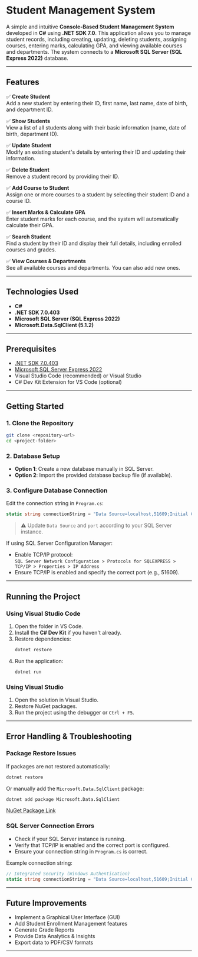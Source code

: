 # Student Management System

A simple and intuitive **Console-Based Student Management System** developed in **C#** using **.NET SDK 7.0**. This application allows you to manage student records, including creating, updating, deleting students, assigning courses, entering marks, calculating GPA, and viewing available courses and departments. The system connects to a **Microsoft SQL Server (SQL Express 2022)** database.

---

## Features

✅ **Create Student**  
Add a new student by entering their ID, first name, last name, date of birth, and department ID.

✅ **Show Students**  
View a list of all students along with their basic information (name, date of birth, department ID).

✅ **Update Student**  
Modify an existing student's details by entering their ID and updating their information.

✅ **Delete Student**  
Remove a student record by providing their ID.

✅ **Add Course to Student**  
Assign one or more courses to a student by selecting their student ID and a course ID.

✅ **Insert Marks & Calculate GPA**  
Enter student marks for each course, and the system will automatically calculate their GPA.

✅ **Search Student**  
Find a student by their ID and display their full details, including enrolled courses and grades.

✅ **View Courses & Departments**  
See all available courses and departments. You can also add new ones.

---

## Technologies Used

- **C#**
- **.NET SDK 7.0.403**
- **Microsoft SQL Server (SQL Express 2022)**
- **Microsoft.Data.SqlClient (5.1.2)**

---

## Prerequisites

- [.NET SDK 7.0.403](https://dotnet.microsoft.com/en-us/download/dotnet/7.0)
- [Microsoft SQL Server Express 2022](https://www.microsoft.com/en-us/sql-server/sql-server-downloads)
- Visual Studio Code (recommended) or Visual Studio
- C# Dev Kit Extension for VS Code (optional)

---

## Getting Started

### 1. Clone the Repository
```bash
git clone <repository-url>
cd <project-folder>
```

### 2. Database Setup
- **Option 1**: Create a new database manually in SQL Server.
- **Option 2**: Import the provided database backup file (if available).

### 3. Configure Database Connection
Edit the connection string in `Program.cs`:
```csharp
static string connectionString = "Data Source=localhost,51609;Initial Catalog=StudentManagementSystem;Integrated Security=True;Encrypt=False";
```
> ⚠️ Update `Data Source` and `port` according to your SQL Server instance.

If using SQL Server Configuration Manager:
- Enable TCP/IP protocol:  
  `SQL Server Network Configuration > Protocols for SQLEXPRESS > TCP/IP > Properties > IP Address`  
- Ensure TCP/IP is enabled and specify the correct port (e.g., 51609).

---

## Running the Project

### Using Visual Studio Code
1. Open the folder in VS Code.
2. Install the **C# Dev Kit** if you haven't already.
3. Restore dependencies:
   ```bash
   dotnet restore
   ```
4. Run the application:
   ```bash
   dotnet run
   ```

### Using Visual Studio
1. Open the solution in Visual Studio.
2. Restore NuGet packages.
3. Run the project using the debugger or `Ctrl + F5`.

---

## Error Handling & Troubleshooting

### Package Restore Issues
If packages are not restored automatically:
```bash
dotnet restore
```
Or manually add the `Microsoft.Data.SqlClient` package:
```bash
dotnet add package Microsoft.Data.SqlClient
```
[NuGet Package Link](https://www.nuget.org/packages/Microsoft.Data.SqlClient)

### SQL Server Connection Errors
- Check if your SQL Server instance is running.
- Verify that TCP/IP is enabled and the correct port is configured.
- Ensure your connection string in `Program.cs` is correct.

Example connection string:
```csharp
// Integrated Security (Windows Authentication)
static string connectionString = "Data Source=localhost,51609;Initial Catalog=StudentManagementSystem;Integrated Security=True;Encrypt=False";
```

---

## Future Improvements

- Implement a Graphical User Interface (GUI)
- Add Student Enrollment Management features
- Generate Grade Reports
- Provide Data Analytics & Insights
- Export data to PDF/CSV formats

---
